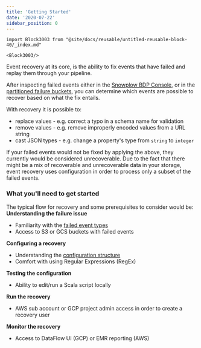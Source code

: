 ```yaml
---
title: 'Getting Started'
date: '2020-07-22'
sidebar_position: 0
---
```


```mdx-code-block
import Block3003 from "@site/docs/reusable/untitled-reusable-block-40/_index.md"

<Block3003/>
```

Event recovery at its core, is the ability to fix events that have failed and replay them through your pipeline.

After inspecting failed events either in the [Snowplow BDP Console](/docs/managing-data-quality/failed-events/failed-events-in-the-ui/index.md), or in the [partitioned failure buckets](/docs/managing-data-quality/failed-events/failed-events-in-athena-and-bigquery/index.md), you can determine which events are possible to recover based on what the fix entails.

With recovery it is possible to:

- replace values - e.g. correct a typo in a schema name for validation
- remove values - e.g. remove improperly encoded values from a URL string
- cast JSON types - e.g. change a property's type from `string` to `integer`

If your failed events would not be fixed by applying the above, they currently would be considered unrecoverable. Due to the fact that there might be a mix of recoverable and unrecoverable data in your storage, event recovery uses configuration in order to process only a subset of the failed events.

### What you'll need to get started

The typical flow for recovery and some prerequisites to consider would be:  
**Understanding the failure issue**

- Familiarity with the [failed event types](/docs/managing-data-quality/failed-events/understanding-failed-events/index.md)
- Access to S3 or GCS buckets with failed events

**Configuring a recovery**

- Understanding the [configuration structure](/docs/managing-data-quality/event-recovery-for-bdp-users/manual-event-recovery-for-snowplow-bdp/configuration/index.md)
- Comfort with using Regular Expressions (RegEx)

**Testing the configuration**

- Ability to edit/run a Scala script locally

**Run the recovery**

- AWS sub account or GCP project admin access in order to create a recovery user

**Monitor the recovery**

- Access to DataFlow UI (GCP) or EMR reporting (AWS)
